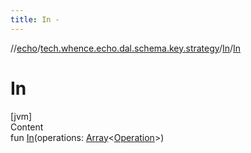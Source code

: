 ```yaml
---
title: In -
---
```

//[echo](../../index.md)/[tech.whence.echo.dal.schema.key.strategy](../index.md)/[In](index.md)/[In](-in.md)



# In  
[jvm]  
Content  
fun [In](-in.md)(operations: [Array](https://kotlinlang.org/api/latest/jvm/stdlib/kotlin/-array/index.html)<[Operation](../../tech.whence.echo.dal.dao/-operation/index.md)>)  



